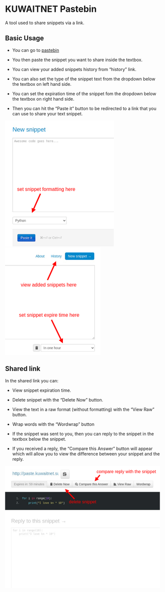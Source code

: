 # KUWAITNET Pastebin
A tool used to share snippets via a link.

## Basic Usage
* You can go to [pastebin](https://paste.kuwaitnet.support/)

* You then paste the snippet you want to share inside the textbox.

* You can view your added snippets history from “history” link.

* You can also set the type of the snippet text from the dropdown below the textbox on left hand side.

* You can set the expiration time of the snippet fom the dropdown below the textbox on right hand side.

* Then you can hit the “Paste it” button to be redirected to a link that you can use to share your text snippet.

![Pastebin Add Snippet 1](../img/pastebin-add-snippet-1.png)
![Pastebin Add Snippet 2](../img/pastebin-add-snippet-2.png)

## Shared link
In the shared link you can:

* View snippet expiration time.

* Delete snippet with the “Delete Now” button.

* View the text in a raw format (without formatting) with the “View Raw” button.

* Wrap words with the “Wordwrap” button

* If the snippet was sent to you, then you can reply to the snippet in the textbox below the snippet.

* If you received a reply, the “Compare this Answer” button will appear which will allow you to view the difference between your snippet and the reply.

![Pastebin Shared Snippet 1](../img/pastebin-shared-snippet-1.png)